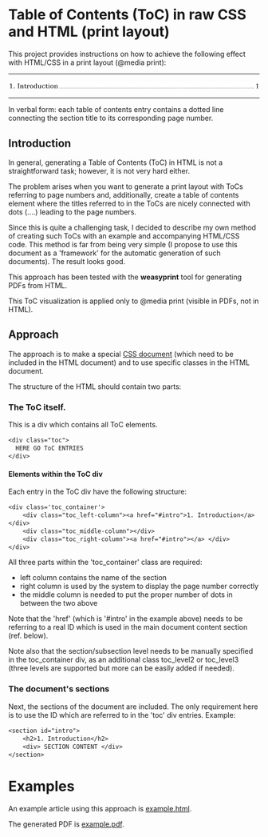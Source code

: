 # Table of Contents (ToC) in raw CSS and HTML (print layout)

This project provides instructions on how to achieve the following effect with HTML/CSS in a print layout (@media print):

---

![One ToC entry](toc-one-entry-example.png)

---

In verbal form: each table of contents entry contains a dotted line connecting the section title to its corresponding page number.
 
## Introduction

In general, generating a Table of Contents (ToC) in HTML is not a straightforward task; however, it is not very hard either. 

The problem arises when you want to generate a print layout with ToCs referring to page numbers and, additionally, create a table of contents element where the titles referred to in the ToCs are nicely connected with dots (....) leading to the page numbers.

Since this is quite a challenging task, I decided to describe my own method of creating such ToCs with an example and accompanying HTML/CSS code. This method is far from being very simple (I propose to use this document as a 'framework' for the automatic generation of such documents). The result looks good.

This approach has been tested with the <b>weasyprint</b> tool for generating PDFs from HTML.

This ToC visualization is applied only to @media print (visible in PDFs, not in HTML).

## Approach

The approach is to make a special [CSS document](toc.css) (which need to be included in the HTML document) and to use specific classes in the HTML document.

The structure of the HTML should contain two parts:

### The ToC itself.
This is a div which contains all ToC elements.
 
    <div class="toc">
      HERE GO ToC ENTRIES
    </div>

#### Elements within the ToC div

Each entry in the ToC div have the following structure:

    <div class='toc_container'>
        <div class="toc_left-column"><a href="#intro">1. Introduction</a></div>
        <div class="toc_middle-column"></div>
        <div class="toc_right-column"><a href="#intro"></a> </div>
    </div>

All three parts within the 'toc_container' class are required:

- left column contains the name of the section 
- right column is used by the system to display the page number correctly
- the middle column is needed to put the proper number of dots in between the two above
 
Note that the 'href' (which is '#intro' in the example above) needs to be referring to a real ID which is used in the main document content section (ref. below). 

Note also that the section/subsection level needs to be manually specified in the toc_container div, as an additional class toc_level2 or toc_level3 
(three levels are supported but more can be easily added if needed).

### The document's sections 

Next, the sections of the document are included. The only requirement here is to use the ID which are referred to in the 'toc' div entries.
Example:

    <section id="intro">
        <h2>1. Introduction</h2>
        <div> SECTION CONTENT </div>
    </section>

# Examples 

An example article using this approach is [example.html](example.html).

The generated PDF is [example.pdf](example.pdf).
